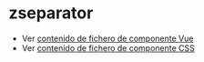 # zseparator

 - Ver [contenido de fichero de componente Vue](./zseparator.vue)
 - Ver [contenido de fichero de componente CSS](./zseparator.scss)
